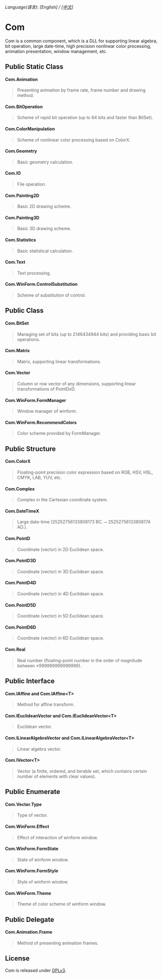 ###### Language\(语言\): \[English\] / \[[中文](README.md)\]

# Com
Com is a common component, which is a DLL for supporting linear algebra, bit operation, large date-time, high precision nonlinear color processing, animation presentation, window management, etc.

## Public Static Class
#### Com.Animation
> Presenting animation by frame rate, frame number and drawing method.
#### Com.BitOperation
> Scheme of rapid bit operation (up to 64 bits and faster than BitSet).
#### Com.ColorManipulation
> Scheme of nonlinear color processing based on ColorX.
#### Com.Geometry
> Basic geometry calculation.
#### Com.IO
> File operation.
#### Com.Painting2D
> Basic 2D drawing scheme.
#### Com.Painting3D
> Basic 3D drawing scheme.
#### Com.Statistics
> Basic statistical calculation.
#### Com.Text
> Text processing.
#### Com.WinForm.ControlSubstitution
> Scheme of substitution of control.

## Public Class
#### Com.BitSet
> Managing set of bits (up to 2146434944 bits) and providing basic bit operations.
#### Com.Matrix
> Matrix, supporting linear transformations.
#### Com.Vector
> Column or row vector of any dimensions, supporting linear transformations of PointDxD.
#### Com.WinForm.FormManager
> Window manager of winform.
#### Com.WinForm.RecommendColors
> Color scheme provided by FormManager.

## Public Structure
#### Com.ColorX
> Floating-point precision color expression based on RGB, HSV, HSL, CMYK, LAB, YUV, etc.
#### Com.Complex
> Complex in the Cartesian coordinate system.
#### Com.DateTimeX
> Large date-time (25252756133808173 BC. ~ 25252756133808174 AD.).
#### Com.PointD
> Coordinate (vector) in 2D Euclidean space.
#### Com.PointD3D
> Coordinate (vector) in 3D Euclidean space.
#### Com.PointD4D
> Coordinate (vector) in 4D Euclidean space.
#### Com.PointD5D
> Coordinate (vector) in 5D Euclidean space.
#### Com.PointD6D
> Coordinate (vector) in 6D Euclidean space.
#### Com.Real
> Real number (floating-point number in the order of magnitude between ±999999999999999).

## Public Interface
#### Com.IAffine and Com.IAffine\<T\>
> Method for affine transform.
#### Com.IEuclideanVector and Com.IEuclideanVector\<T\>
> Euclidean vector.
#### Com.ILinearAlgebraVector and Com.ILinearAlgebraVector\<T\>
> Linear algebra vector.
#### Com.IVector\<T\>
> Vector (a finite, ordered, and iterable set, which contains certain number of elements with clear values).

## Public Enumerate
#### Com.Vector.Type
> Type of vector.
#### Com.WinForm.Effect
> Effect of interaction of winform window.
#### Com.WinForm.FormState
> State of winform window.
#### Com.WinForm.FormStyle
> Style of winform window.
#### Com.WinForm.Theme
> Theme of color scheme of winform window.

## Public Delegate
#### Com.Animation.Frame
> Method of presenting animation frames.

## License
Com is released under [GPLv3](Com/LicenseInfo/GPLv3.txt).
